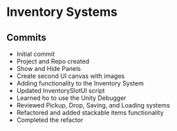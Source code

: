# Inventory Systems

## Commits

* Initial commit
* Project and Repo created
* Show and Hide Panels
* Create second UI canvas with images
* Adding functionality to the Inventory System
* Updated InventorySlotUI script
* Learned ho to use the Unity Debugger
* Reviewed Pickup, Drop, Saving, and Loading systems
* Refactored and added stackable items functionality
* Completed the refactor